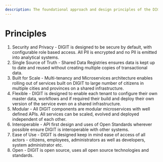```yaml
---
description: The foundational approach and design principles of the DIGIT platform
---
```


# Principles

1. Security and Privacy - DIGIT is designed to be secure by default, with configurable role based access. All PII is encrypted and no PII is emitted into analytical systems.&#x20;
2. Single Source of Truth - Shared Data Registries ensures data is kept up to date and reused without creating multiple copies of transactional data.
3. Built for Scale - Multi-tenancy and Microservices architecture enables rolling out of services built on DIGIT to large number of citizens in multiple cities and provinces on a shared infrastructure.&#x20;
4. Flexible - DIGIT is designed to enable each tenant to configure their own master data, workflows and if required their build and deploy their own version of the service even on a shared infrastructure.&#x20;
5. &#x20;Modular - All DIGIT components are modular microservices with well defined APIs. All services can be scaled, evolved and deployed independent of each other.&#x20;
6. Interoperable - API first design and uses of Open Standards wherever possible ensure DIGIT is interoperable with other systems.&#x20;
7. Ease of Use - DIGIT is designed keep in mind ease of access of all actors - citizens, employees, administrators as well as developers, system administrator etc.
8. Open - DIGIT is open source, uses all open source technologies and standards.


